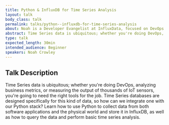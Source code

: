 ```yaml
---
title: Python & InfluxDB for Time Series Analysis
layout: talk
body_class: talk
permalink: talks/python--influxdb-for-time-series-analysis
about: Noah is a Developer Evangelist at InfluxData, focused on DevOps with a dash of IoT. He has worked as a systems administrator, audio engineer, production coordinator for an animation studio, and as a software developer building DevOps tools. Noah holds a master’s degree from the Interactive Telecommunications Program at NYU, where he focused on augmented reality, physical computing, and interaction design.
abstract: Time Series data is ubiquitous; whether you're doing DevOps, analyzing business metrics, or measuring the output of thousands of IoT sensors, you're going to need the right tools for the job. Learn why using a Time Series database makes sense, and how to integrate InfluxDB into your Python stack.
type: talk
expected_length: 30min
intended_audience: Beginner
speakers: Noah Crowley
---
```


## Talk Description

Time Series data is ubiquitous; whether you're doing DevOps, analyzing business metrics, or measuring the output of thousands of IoT sensors, you're going to need the right tools for the job. Time Series databases are designed specifically for this kind of data, so how can we integrate one with our Python stack? Learn how to use Python to collect data from both software applications and the physical world and store it in InfluxDB, as well as how to query the data and perform basic time series analysis.
